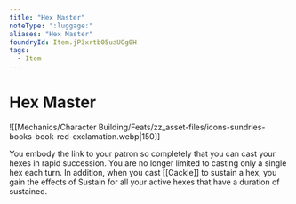 ```yaml
---
title: "Hex Master"
noteType: ":luggage:"
aliases: "Hex Master"
foundryId: Item.jP3xrtb05uaUOg0H
tags:
  - Item
---
```


# Hex Master
![[Mechanics/Character Building/Feats/zz_asset-files/icons-sundries-books-book-red-exclamation.webp|150]]

You embody the link to your patron so completely that you can cast your hexes in rapid succession. You are no longer limited to casting only a single hex each turn. In addition, when you cast [[Cackle]] to sustain a hex, you gain the effects of Sustain for all your active hexes that have a duration of sustained.
